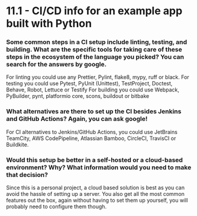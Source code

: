# 11.1 - CI/CD info for an example app built with Python

### Some common steps in a CI setup include linting, testing, and building. What are the specific tools for taking care of these steps in the ecosystem of the language you picked? You can search for the answers by google.
For linting you could use any Prettier, Pylint, flake8, mypy, ruff or black.
For testing you could use Pytest, PyUnit (Unittest), TestProject, Doctest, Behave, Robot, Lettuce or Testify
For building you could use Webpack, PyBuilder, pynt, platformio core, scons, buildout or bitbake

### What alternatives are there to set up the CI besides Jenkins and GitHub Actions? Again, you can ask google!
For CI alternatives to Jenkins/GitHub Actions, you could use JetBrains TeamCity, AWS CodePipeline, Atlassian Bamboo, CircleCI, TravisCI or Buildkite.

### Would this setup be better in a self-hosted or a cloud-based environment? Why? What information would you need to make that decision?
Since this is a personal project, a cloud based solution is best as you can avoid the hassle of setting up a server.
You also get all the most common features out the box, again without having to set them up yourself, you will probably need to configure them though.

